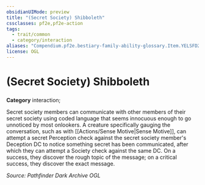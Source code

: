 ```yaml
---
obsidianUIMode: preview
title: "(Secret Society) Shibboleth"
cssclasses: pf2e,pf2e-action
tags:
  - trait/common
  - category/interaction
aliases: "Compendium.pf2e.bestiary-family-ability-glossary.Item.YELSFD2oTNMFkPJ2"
license: OGL
---
```

# (Secret Society) Shibboleth

### 

**Category** interaction; 




Secret society members can communicate with other members of their secret society using coded language that seems innocuous enough to go unnoticed by most onlookers. A creature specifically gauging the conversation, such as with [[Actions/Sense Motive|Sense Motive]], can attempt a secret Perception check against the secret society member's Deception DC to notice something secret has been communicated, after which they can attempt a Society check against the same DC. On a success, they discover the rough topic of the message; on a critical success, they discover the exact message.

*Source: Pathfinder Dark Archive*
*OGL*